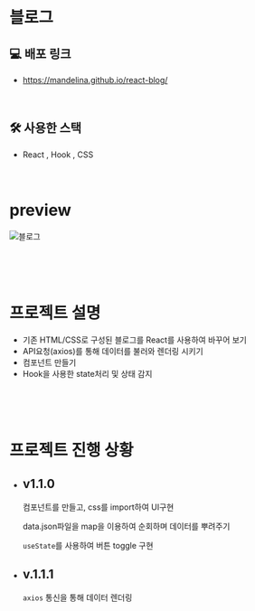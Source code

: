 # 블로그

## 💻 배포 링크

- https://mandelina.github.io/react-blog/

<br>

## 🛠️ 사용한 스택

- React , Hook , CSS
  <br>
  <br>
  <br>

# preview

![블로그](https://user-images.githubusercontent.com/83548784/195351778-8e059a10-0d5f-4513-a40f-613f747c1b12.gif)

<br>
<br>
<br>

# 프로젝트 설명

- 기존 HTML/CSS로 구성된 블로그를 React를 사용하여 바꾸어 보기
- API요청(axios)를 통해 데이터를 불러와 렌더링 시키기
- 컴포넌트 만들기
- Hook을 사용한 state처리 및 상태 감지

<br>
<br>
<br>

# 프로젝트 진행 상황

- ## v1.1.0

  컴포넌트를 만들고, css를 import하여 UI구현

  data.json파일을 map을 이용하여 순회하며 데이터를 뿌려주기

  `useState`를 사용하여 버튼 toggle 구현

- ## v.1.1.1

  `axios` 통신을 통해 데이터 렌더링
